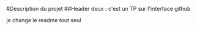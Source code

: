 #Description du projet
##Header deux : c'est un TP sur l'interface github

je change le readme tout seul
